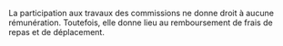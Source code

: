 La participation aux travaux des commissions ne donne droit à aucune rémunération. Toutefois, elle donne lieu au remboursement de frais de repas et de déplacement.